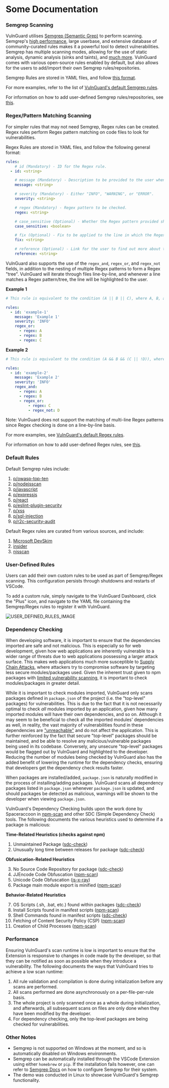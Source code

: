 # Some Documentation

### Semgrep Scanning
VulnGuard utilises [Semgrep (Semantic Grep)](https://semgrep.dev/) to perform scanning. Semgrep's [high performance](https://semgrep.dev/docs/faq/#besides-open-source-and-ease-of-writing-new-rules-what-else-is-different-about-semgrep), large userbase, and extensive database of community-curated rules makes it a powerful tool to detect vulnerabilities. Semgrep has multiple scanning modes, allowing for the use of static analysis, dynamic analysis (sinks and taints), and [much more](https://semgrep.dev/docs/writing-rules/experiments/introduction/). VulnGuard comes with various open-source rules enabled by default, but also allows for the users to add/import their own Semgrep rules/repositories.

Semgrep Rules are stored in YAML files, and follow [this format](https://semgrep.dev/docs/writing-rules/rule-syntax/).

For more examples, refer to the list of [VulnGuard's default Semgrep rules](#default-rules).

For information on how to add user-defined Semgrep rules/repositories, see [this](#user-defined-rules).

### Regex/Pattern Matching Scanning
For simpler rules that may not need Semgrep, Regex rules can be created. Regex rules perform Regex pattern matching on code files to look for vulnerabilities.

Regex Rules are stored in YAML files, and follow the following general format:
```yml
rules:
    # id (Mandatory) - ID for the Regex rule.
  - id: <string>

    # message (Mandatory) - Description to be provided to the user when the Regex pattern is matched.
    message: <string>

    # severity (Mandatory) - Either "INFO", "WARNING", or "ERROR".
    severity: <string>

    # regex (Mandatory) - Regex pattern to be checked.
    regex: <string>

    # case_sensitive (Optional) - Whether the Regex pattern provided should be compiled case sensitive.
    case_sensitive: <boolean>

    # fix (Optional) - Fix to be applied to the line in which the Regex pattern is matched.
    fix: <string>

    # reference (Optional) - Link for the user to find out more about the vulnerability.
    reference: <string>
```

VulnGuard also supports the use of the `regex_and`, `regex_or`, and `regex_not` fields, in addition to the nesting of multiple Regex patterns to form a Regex "tree". VulnGuard will iterate through files line-by-line, and whenever a line matches a Regex pattern/tree, the line will be highlighted to the user.

**Example 1**
```yml
# This rule is equivalent to the condition (A || B || C), where A, B, and C are Regex patterns.

rules:
  - id: 'example-1'
    message: 'Example 1'
    severity: 'INFO'
    regex_or:
      - regex: A
      - regex: B
      - regex: C
```

**Example 2**
```yml
# This rule is equivalent to the condition (A && B && (C || !D)), where A, B, C, and D are Regex patterns.

rules:
  - id: 'example-2'
    message: 'Example 2'
    severity: 'INFO'
    regex_and:
      - regex: A
      - regex: B
      - regex_or:
          - regex: C
          - regex_not: D
```

Note: VulnGuard does not support the matching of multi-line Regex patterns since Regex checking is done on a line-by-line basis.

For more examples, see [VulnGuard's default Regex rules](./files/regex_rules).

For information on how to add user-defined Regex rules, see [this](#user-defined-rules).

### Default Rules
Default Semgrep rules include:

1. [p/owasp-top-ten](https://semgrep.dev/p/owasp-top-ten)
2. [p/nodejsscan](https://semgrep.dev/p/nodejsscan)
3. [p/javascript](https://semgrep.dev/p/javascript)
4. [p/expressjs](https://semgrep.dev/p/expressjs)
5. [p/react](https://semgrep.dev/p/react)
6. [p/eslint-plugin-security](https://semgrep.dev/p/eslint-plugin-security)
7. [p/xss](https://semgrep.dev/p/xss)
8. [p/sql-injection](https://semgrep.dev/p/sql-injection)
9. [p/r2c-security-audit](https://semgrep.dev/p/r2c-security-audit)

Default Regex rules are curated from various sources, and include:

1. [Microsoft DevSkim](https://github.com/microsoft/DevSkim)
2. [insider](https://github.com/insidersec/insider)
3. [njsscan](https://github.com/ajinabraham/njsscan)

### User-Defined Rules
Users can add their own custom rules to be used as part of Semgrep/Regex scanning. This configuration persists through shutdowns and restarts of VSCode.


To add a custom rule, simply navigate to the VulnGuard Dashboard, click the "Plus" icon, and navigate to the YAML file containing the Semgrep/Regex rules to register it with VulnGuard.

![USER_DEFINED_RULES_IMAGE](media/USER_DEFINED_RULES_IMAGE.png)

### Dependency Checking
When developing software, it is important to ensure that the dependencies imported are safe and not malicious. This is especially so for web development, given how web applications are inherently vulnerable to a wider range of threats due to web applications possessing a larger attack surface. This makes web applications much more susceptible to [Supply Chain Attacks](https://learn.microsoft.com/en-us/microsoft-365/security/intelligence/supply-chain-malware), where attackers try to compromise software by targeting less secure modules/packages used. Given the inherent trust given to npm packages with [limited vulnerability scanning](https://docs.npmjs.com/auditing-package-dependencies-for-security-vulnerabilities), it is important to check modules/packages in greater detail.


While it is important to check modules imported, VulnGuard only scans packages defined in `package.json` of the project (i.e. the "top-level" packages) for vulnerabilities. This is due to the fact that it is not necessarily optimal to check _all_ modules imported by an application, given how many imported modules will have their own dependencies, and so on. Although it may seem to be beneficial to check all the imported modules' dependencies as well, in reality, the vast majority of vulnerabilities found in these dependencies are ["unreachable"](https://snyk.io/blog/reachable-vulnerabilities/) and do not affect the application. This is further reinforced by the fact that secure "top-level" packages should be maintained, and be able to resolve any malicious/vulnerable packages being used in its codebase. Conversely, any unsecure "top-level" packages would be flagged out by VulnGuard and highlighted to the developer. Reducing the number of modules being checked by VulnGuard also has the added benefit of lowering the runtime for the dependency checks, ensuring that developers get the dependency check results faster.


When packages are installed/added, `package.json` is naturally modified in the process of installing/adding packages. VulnGuard scans all dependency packages listed in `package.json` whenever `package.json` is updated, and should packages be detected as malicious, warnings will be shown to the developer when viewing `package.json`.


VulnGuard's Dependency Checking builds upon the work done by Spaceraccoon in [npm-scan](https://github.com/spaceraccoon/npm-scan) and other SDC (Simple Dependency Check) tools. The following documents the various heuristics used to determine if a package is malicious:

**Time-Related Heuristics (checks against npm)**

1. Unmaintained Package ([sdc-check](https://github.com/mbalabash/sdc-check))
2. Unusually long time between releases for package ([sdc-check](https://github.com/mbalabash/sdc-check))

**Obfusication-Related Heuristics**

3. No Source Code Repository for package ([sdc-check](https://github.com/mbalabash/sdc-check))
4. JJEncode Code Obfuscation ([npm-scan](https://github.com/spaceraccoon/npm-scan))
5. Unicode Code Obfuscation ([js-x-ray](https://github.com/NodeSecure/js-x-ray))
6. Package main module export is minified ([npm-scan](https://github.com/spaceraccoon/npm-scan))

**Behavior-Related Heuristics**

7. OS Scripts (.sh, .bat, etc.) found within packages ([sdc-check](https://github.com/mbalabash/sdc-check))
8. Install Scripts found in manifest scripts ([npm-scan](https://github.com/spaceraccoon/npm-scan))
9. Shell Commands found in manifest scripts ([sdc-check](https://github.com/mbalabash/sdc-check))
10. Fetching of Content Security Policy (CSP) ([npm-scan](https://github.com/spaceraccoon/npm-scan))
11. Creation of Child Processes ([npm-scan](https://github.com/spaceraccoon/npm-scan))


### Performance

Ensuring VulnGuard's scan runtime is low is important to ensure that the Extension is responsive to changes in code made by the developer, so that they can be notified as soon as possible when they introduce a vulnerability. The following documents the ways that VulnGuard tries to achieve a low scan runtime:

1. All rule validation and compilation is done during initialization before any scans are performed.
2. All scans performed are done asynchronously on a per-file-per-rule basis.
3. The whole project is only scanned once as a whole during initialization, and afterwards, all subsequent scans on files are only done when they have been modified by the developer.
4. For dependency checking, only the top-level packages are being checked for vulnerabilities.

### Other Notes
- Semgrep is not supported on Windows at the moment, and so is automatically disabled on Windows environments.
- Semgrep can be automatically installed through the VSCode Extension using either `homebrew` or `pip`. If the installation fails however, one can refer to [Semgrep Docs](https://semgrep.dev/docs/getting-started/) on how to configure Semgrep for their system. 
- The demo was conducted in Linux to showcase VulnGuard's Semgrep functionality.